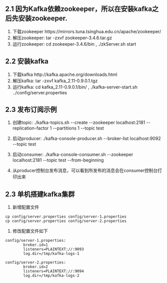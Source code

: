 ## 2.1 因为Kafka依赖zookeeper，所以在安装kafka之后先安装zookeeper.

1. 下载zookeeper https:\/\/mirrors.tuna.tsinghua.edu.cn\/apache\/zookeeper\/
2. 解压zookeeper:  tar -zxvf zookeeper-3.4.6.tar.gz 
3. 运行zookeeper: cd  zookeeper-3.4.6\/bin , .\/zkServer.sh start

## 2.2 安装kafka

1. 下载kafka http:\/\/kafka.apache.org\/downloads.html
2. 解压kafka:  tar -zxvf kafka\_2.11-0.9.0.1.tgz 
3. 运行kafka:  cd kafka\_2.11-0.9.0.1\/bin\/ ,  .\/kafka-server-start.sh ..\/config\/server.properties 

## 2.3 发布订阅示例

1. 创建topic: .\/kafka-topics.sh --create --zookeeper localhost:2181 --replication-factor 1 --partitions 1 --topic test

2. 启动producer:  .\/kafka-console-producer.sh --broker-list localhost:9092 --topic test

3. 启动consumer:  .\/kafka-console-consumer.sh --zookeeper localhost:2181 --topic test --from-beginning

4. 从producer控制台发布消息，可以看到所发布的消息会在consumer控制台打印出来


## 2.3 单机搭建kafka集群

1. 新增配置文件

```
cp config/server.properties config/server-1.properties
cp config/server.properties config/server-2.properties
```

1. 修改配置文件如下
```
config/server-1.properties: 
        broker.id=1 
        listeners=PLAINTEXT://:9093 
        log.dir=/tmp/kafka-logs-1 

config/server-2.properties: 
        broker.id=2 
        listeners=PLAINTEXT://:9094 
        log.dir=/tmp/kafka-logs-2
```


